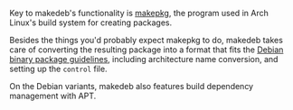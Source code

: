 Key to makedeb's functionality is [makepkg](https://wiki.archlinux.org/title/makepkg), the program used in Arch Linux's build system for creating packages.

Besides the things you'd probably expect makepkg to do, makedeb takes care of converting the resulting package into a format that fits the [Debian binary package guidelines](https://www.debian.org/doc/debian-policy/ch-binary.html), including architecture name conversion, and setting up the `control` file.

On the Debian variants, makedeb also features build dependency management with APT.

